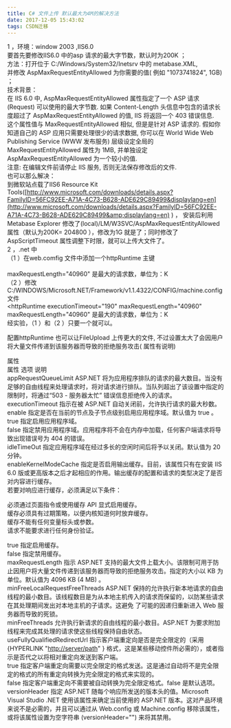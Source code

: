 ```yaml
---
title: C# 文件上传 默认最大为4M的解决方法
date: 2017-12-05 15:43:02
tags: CSDN迁移
---
```

   1 ，环境：window 2003 ,IIS6.0   
要首先要修改IIS6.0 中的asp 请求的最大字节数，默认时为200K ；   
方法：打开位于 C:/Windows/System32/Inetsrv 中的 metabase.XML,   
并修改 AspMaxRequestEntityAllowed 为你需要的值( 例如 "1073741824", 1GB) ；   
技术背景：   
在 IIS 6.0 中, AspMaxRequestEntityAllowed 属性指定了一个 ASP 请求(Request) 可以使用的最大字节数. 如果 Content-Length 头信息中包含的请求长度超过了 AspMaxRequestEntityAllowed 的值, IIS 将返回一个 403 错误信息.   
这个属性值与 MaxRequestEntityAllowed 相似, 但是是针对 ASP 请求的. 假如你知道自己的 ASP 应用只需要处理很少的请求数据, 你可以在 World Wide Web Publishing Service (WWW 发布服务) 层级设定全局的 MaxRequestEntityAllowed 属性为 1MB, 并单独设定 AspMaxRequestEntityAllowed 为一个较小的值.   
注意: 在编辑文件前请停止 IIS 服务, 否则无法保存修改后的文件.   
也可以那么解决：   
到微软站点载了IIS6 Resource Kit Tools([http://www.microsoft.com/downloads/details.aspx?FamilyID=56FC92EE-A71A-4C73-B628-ADE629C89499&displaylang=en](http://www.microsoft.com/downloads/details.aspx?FamilyID=56FC92EE-A71A-4C73-B628-ADE629C89499&amp;displaylang=en) ) ， 安装后利用Metabase Explorer 修改了(local)/LM/W3SVC/AspMaxRequestEntityAllowed 属性（默认为200K= 204800 ），修改为1G 就是了；同时修改了AspScriptTimeout 属性调整下时限，就可以上传大文件了。   
 2 ，.net 中   
（1 ）在web.comfig 文件中添加一个httpRuntime 主键   
 <httpRuntime executionTimeout="90" maxRequestLength="40960" useFullyQualifiedRedirectUrl="false"   
 minFreeThreads="8" minLocalRequestFreeThreads="4" appRequestQueueLimit="100"/>   
 maxRequestLength="40960" 是最大的请求数，单位为：K   
（2 ）修改C:/WINDOWS/Microsoft.NET/Framework/v1.1.4322/CONFIG/machine.config 文件   
 <httpRuntime executionTimeout="190" maxRequestLength="40960"   
 maxRequestLength="40960" 是最大的请求数，单位为：K   
经实验，（1 ）和（2 ）只要一个就可以。

 配置httpRuntime 也可以让FileUpload 上传更大的文件, 不过设置太大了会因用户将大量文件传递到该服务器而导致的拒绝服务攻击( 属性有说明)

 <httpRuntime>

 <httpRuntime useFullyQualifiedRedirectUrl="true|false"  
 maxRequestLength="size in kbytes"  
 executionTimeout="seconds"  
 minFreeThreads="number of threads"  
 minFreeLocalRequestFreeThreads="number of threads"  
 appRequestQueueLimit="number of requests"  
 versionHeader="version string"/> 属性  
属性 选项 说明   
appRequestQueueLimit ASP.NET 将为应用程序排队的请求的最大数目。当没有足够的自由线程来处理请求时，将对请求进行排队。当队列超出了该设置中指定的限制时，将通过“503 - 服务器太忙” 错误信息拒绝传入的请求。   
executionTimeout 指示在被 ASP.NET 自动关闭前，允许执行请求的最大秒数。   
 enable 指定是否在当前的节点及子节点级别启用应用程序域。默认值为 true 。   
 true 指定启用应用程序域。   
 false 指定禁用应用程序域。应用程序将不会在内存中加载，任何客户端请求将导致出现错误号为 404 的错误。   
idleTimeOut 指定应用程序域在经过多长的空闲时间后将予以关闭。默认值为 20 分钟。   
enableKernelModeCache 指定是否启用输出缓存。目前，该属性只有在安装 IIS 6.0 版或更高版本之后才起相应的作用。输出缓存的配置和请求的类型决定了是否对内容进行缓存。   
若要对响应进行缓存，必须满足以下条件：

 必须通过页面指令或使用缓存 API 显式启用缓存。   
缓存必须具有过期策略，以便内核知道何时放弃缓存。   
缓存不能有任何变量标头或参数。   
请求不能要求进行任何身份验证。   
  
 true 指定启用缓存。   
 false 指定禁用缓存。   
maxRequestLength 指示 ASP.NET 支持的最大文件上载大小。该限制可用于防止因用户将大量文件传递到该服务器而导致的拒绝服务攻击。指定的大小以 KB 为单位。默认值为 4096 KB (4 MB) 。   
minFreeLocalRequestFreeThreads ASP.NET 保持的允许执行新本地请求的自由线程的最小数目。该线程数目是为从本地主机传入的请求而保留的，以防某些请求在其处理期间发出对本地主机的子请求。这避免 了可能的因递归重新进入 Web 服务器而导致的死锁。   
 minFreeThreads 允许执行新请求的自由线程的最小数目。ASP.NET 为要求附加线程来完成其处理的请求使这些线程保持自由状态。   
 useFullyQualifiedRedirectUrl 指示客户端重定向是否是完全限定的（采用 {HYPERLINK "[http://server/path](http://server/path)" } 格式，这是某些移动控件所必需的），或者指示是否代之以将相对重定向发送到客户端。   
 true 指定客户端重定向需要以完全限定的格式发送。这是通过自动将不是完全限定的格式的所有重定向转换为完全限定的格式来实现的。   
 false 指定客户端重定向不需要被自动转换为完全限定格式。false 是默认选项。   
 versionHeader 指定 ASP.NET 随每个响应所发送的版本头的值。Microsoft Visual Studio .NET 使用该属性来确定当前使用的 ASP.NET 版本。这对产品环境来说不是必需的，并且可以通过从 Web.config 或 Machine.config 移除该属性，或将该属性设置为空字符串 (versionHeader="") 来将其禁用。

   
 